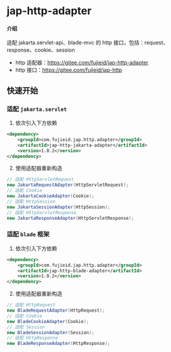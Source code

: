# jap-http-adapter

#### 介绍
适配  jakarta.servlet-api、blade-mvc 的 http 接口，包括：request、response、cookie、session

- http 适配器：https://gitee.com/fujieid/jap-http-adapter
- http 接口：https://gitee.com/fujieid/jap-http

## 快速开始

### 适配 `jakarta.servlet`

1. 依次引入下方依赖
```xml
<dependency>
    <groupId>com.fujieid.jap.http.adapter</groupId>
    <artifactId>jap-http-jakarta-adapter</artifactId>
    <version>1.0.2</version>
</dependency>
```
2. 使用适配器重新构造

```java
// 适配 HttpServletRequest
new JakartaRequestAdapter(HttpServletRequest);
// 适配 Cookie
new JakartaCookieAdapter(Cookie);
// 适配 HttpSession
new JakartaSessionAdapter(HttpSession);
// 适配 HttpServletResponse
new JakartaResponseAdapter(HttpServletResponse);
```

### 适配 `blade` 框架

1. 依次引入下方依赖

```xml
<dependency>
    <groupId>com.fujieid.jap.http.adapter</groupId>
    <artifactId>jap-http-blade-adapter</artifactId>
    <version>1.0.2</version>
</dependency>
```
2. 使用适配器重新构造

```java
// 适配 HttpRequest
new BladeRequestAdapter(HttpRequest);
// 适配 Cookie
new BladeCookieAdapter(Cookie);
// 适配 Session
new BladeSessionAdapter(Session);
// 适配 HttpResponse
new BladeResponseAdapter(HttpResponse);
```
